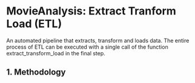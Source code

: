 # MovieAnalysis: Extract Tranform Load (ETL)
An automated pipeline that extracts, transform and loads data. The entire process of ETL can be executed with a single call of the function extract_transform_load in the final step.
## 1. Methodology
